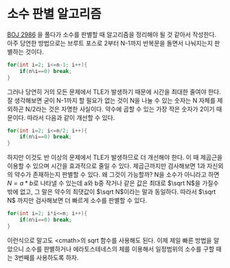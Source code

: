 # 소수 판별 알고리즘

[BOJ 2986](https://github.com/baeharam/PS/blob/master/Prime%20Number/2986%EB%B2%88(%ED%8C%8C%EC%8A%A4%EC%B9%BC).cpp) 을 풀다가 소수를 판별할 때 알고리즘을 정리해야 될 것 같아서 작성한다. 아주 당연한 방법으로는 브루트 포스로 2부터 N-1까지 반복문을 돌면서 나눠지는지 판별하는 것이다. 

```c++
for(int i=2; i<=n-1; i++){
    if(n%i==0) break;
}
```

그러나 당연히 거의 모든 문제에서 TLE가 발생하기 때문에 시간을 최대한 줄여야 한다. 잘 생각해보면 굳이 N-1까지 할 필요가 없는 것이 N을 나눌 수 있는 숫자는 N 자체를 제외하곤 N/2라는 것은 자명한 사실이다. 약수에 곱할 수 있는 가장 작은 숫자가 2이기 때문이다. 따라서 다음과 같이 개선할 수 있다.

```c++
for(int i=2; i<=n/2; i++){
    if(n%i==0) break;
}
```

하지만 이것도 반 이상의 문제에서 TLE가 발생하므로 더 개선해야 한다. 이 때 제곱근을 이용할 수 있으며 시간을 효과적으로 줄일 수 있다. 제곱근까지만 검사해보면 1과 자신외의 약수가 존재하는지 판별할 수 있다. 왜 그것이 가능할까? N을 소수가 아니라고 하면 $N=a*b$로 나타낼 수 있는데 a와 b중 작거나 같은 값은 최대로 $\sqrt N$을 가질수 밖에 없고, 그 말은 약수의 최댓값이 $\sqrt N$이라는 말과 동일하다. 따라서 $\sqrt N$ 까지만 검사해보면 더 빠르게 소수를 판별할 수 있다.

```c++
for(int i=2; i*i<=n; i++){
    if(n%i==0) break;
}
```

이런식으로 말고도 \<cmath>의 sqrt 함수를 사용해도 된다. 이제 제일 빠른 방법을 알았으니 소수를 판별하거나 에라토스테네스의 체를 이용해서 일정범위의 소수를 구할 때는 3번째를 사용하도록 하자.
